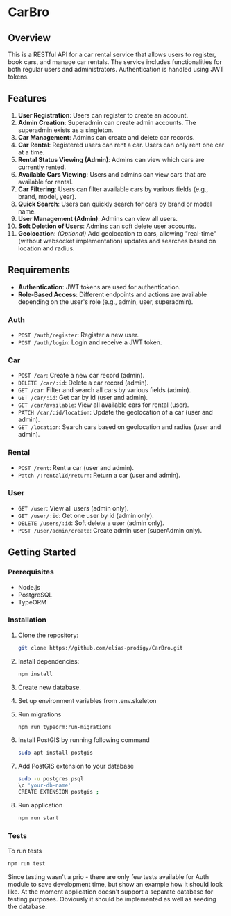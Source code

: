 # CarBro

## Overview

This is a RESTful API for a car rental service that allows users to register, book cars, and manage car rentals. The service includes functionalities for both regular users and administrators. Authentication is handled using JWT tokens.

## Features

1. **User Registration**: Users can register to create an account.
2. **Admin Creation**: Superadmin can create admin accounts. The superadmin exists as a singleton.
3. **Car Management**: Admins can create and delete car records.
4. **Car Rental**: Registered users can rent a car. Users can only rent one car at a time.
5. **Rental Status Viewing (Admin)**: Admins can view which cars are currently rented.
6. **Available Cars Viewing**: Users and admins can view cars that are available for rental.
7. **Car Filtering**: Users can filter available cars by various fields (e.g., brand, model, year).
8. **Quick Search**: Users can quickly search for cars by brand or model name.
9. **User Management (Admin)**: Admins can view all users.
10. **Soft Deletion of Users**: Admins can soft delete user accounts.
11. **Geolocation**: *(Optional)* Add geolocation to cars, allowing "real-time" (without websocket implementation) updates and searches based on location and radius.

## Requirements

- **Authentication**: JWT tokens are used for authentication.
- **Role-Based Access**: Different endpoints and actions are available depending on the user's role (e.g., admin, user, superadmin).

### Auth

- `POST /auth/register`: Register a new user.
- `POST /auth/login`: Login and receive a JWT token.

### Car

- `POST /car`: Create a new car record (admin).
- `DELETE /car/:id`: Delete a car record (admin).
- `GET /car`: Filter and search all cars by various fields (admin).
- `GET /car/:id`: Get car by id (user and admin).
- `GET /car/available`: View all available cars for rental (user).
- `PATCH /car/:id/location`: Update the geolocation of a car (user and admin).
- `GET /location`: Search cars based on geolocation and radius (user and admin).

### Rental

- `POST /rent`: Rent a car (user and admin).
- `Patch /:rentalId/return`: Return a car (user and admin).

### User

- `GET /user`: View all users (admin only).
- `GET /user/:id`: Get one user by id (admin only).
- `DELETE /users/:id`: Soft delete a user (admin only).
- `POST /user/admin/create`: Create admin user (superAdmin only).

## Getting Started

### Prerequisites

- Node.js
- PostgreSQL
- TypeORM

### Installation

1. Clone the repository:
   ```sh
   git clone https://github.com/elias-prodigy/CarBro.git

2. Install dependencies:
   ```sh
   npm install
   
3. Create new database.

4. Set up environment variables from .env.skeleton
5. Run migrations
   ```sh
   npm run typeorm:run-migrations
   
6. Install PostGIS by running following command
   ```sh
   sudo apt install postgis

7. Add PostGIS extension to your database
   ```sh
   sudo -u postgres psql
   \c 'your-db-name'
   CREATE EXTENSION postgis ;
6. Run application
   ```sh
   npm run start

### Tests

   To run tests
   ```sh
   npm run test
   ```
Since testing wasn't a prio - there are only few tests available for Auth module to save development time, but show an example how it should look like.
At the moment application doesn't support a separate database for testing purposes.
Obviously it should be implemented as well as seeding the database.